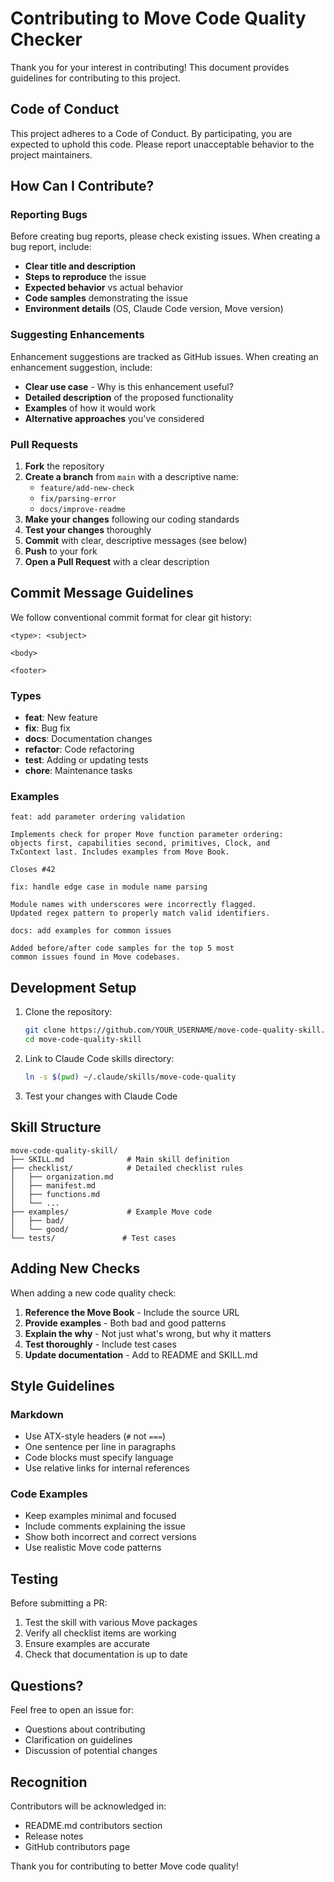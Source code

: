 # Contributing to Move Code Quality Checker

Thank you for your interest in contributing! This document provides guidelines for contributing to this project.

## Code of Conduct

This project adheres to a Code of Conduct. By participating, you are expected to uphold this code. Please report unacceptable behavior to the project maintainers.

## How Can I Contribute?

### Reporting Bugs

Before creating bug reports, please check existing issues. When creating a bug report, include:

- **Clear title and description**
- **Steps to reproduce** the issue
- **Expected behavior** vs actual behavior
- **Code samples** demonstrating the issue
- **Environment details** (OS, Claude Code version, Move version)

### Suggesting Enhancements

Enhancement suggestions are tracked as GitHub issues. When creating an enhancement suggestion, include:

- **Clear use case** - Why is this enhancement useful?
- **Detailed description** of the proposed functionality
- **Examples** of how it would work
- **Alternative approaches** you've considered

### Pull Requests

1. **Fork** the repository
2. **Create a branch** from `main` with a descriptive name:
   - `feature/add-new-check`
   - `fix/parsing-error`
   - `docs/improve-readme`
3. **Make your changes** following our coding standards
4. **Test your changes** thoroughly
5. **Commit** with clear, descriptive messages (see below)
6. **Push** to your fork
7. **Open a Pull Request** with a clear description

## Commit Message Guidelines

We follow conventional commit format for clear git history:

```
<type>: <subject>

<body>

<footer>
```

### Types

- **feat**: New feature
- **fix**: Bug fix
- **docs**: Documentation changes
- **refactor**: Code refactoring
- **test**: Adding or updating tests
- **chore**: Maintenance tasks

### Examples

```
feat: add parameter ordering validation

Implements check for proper Move function parameter ordering:
objects first, capabilities second, primitives, Clock, and
TxContext last. Includes examples from Move Book.

Closes #42
```

```
fix: handle edge case in module name parsing

Module names with underscores were incorrectly flagged.
Updated regex pattern to properly match valid identifiers.
```

```
docs: add examples for common issues

Added before/after code samples for the top 5 most
common issues found in Move codebases.
```

## Development Setup

1. Clone the repository:
   ```bash
   git clone https://github.com/YOUR_USERNAME/move-code-quality-skill.git
   cd move-code-quality-skill
   ```

2. Link to Claude Code skills directory:
   ```bash
   ln -s $(pwd) ~/.claude/skills/move-code-quality
   ```

3. Test your changes with Claude Code

## Skill Structure

```
move-code-quality-skill/
├── SKILL.md              # Main skill definition
├── checklist/            # Detailed checklist rules
│   ├── organization.md
│   ├── manifest.md
│   ├── functions.md
│   └── ...
├── examples/             # Example Move code
│   ├── bad/
│   └── good/
└── tests/               # Test cases
```

## Adding New Checks

When adding a new code quality check:

1. **Reference the Move Book** - Include the source URL
2. **Provide examples** - Both bad and good patterns
3. **Explain the why** - Not just what's wrong, but why it matters
4. **Test thoroughly** - Include test cases
5. **Update documentation** - Add to README and SKILL.md

## Style Guidelines

### Markdown

- Use ATX-style headers (`#` not `===`)
- One sentence per line in paragraphs
- Code blocks must specify language
- Use relative links for internal references

### Code Examples

- Keep examples minimal and focused
- Include comments explaining the issue
- Show both incorrect and correct versions
- Use realistic Move code patterns

## Testing

Before submitting a PR:

1. Test the skill with various Move packages
2. Verify all checklist items are working
3. Ensure examples are accurate
4. Check that documentation is up to date

## Questions?

Feel free to open an issue for:
- Questions about contributing
- Clarification on guidelines
- Discussion of potential changes

## Recognition

Contributors will be acknowledged in:
- README.md contributors section
- Release notes
- GitHub contributors page

Thank you for contributing to better Move code quality!
